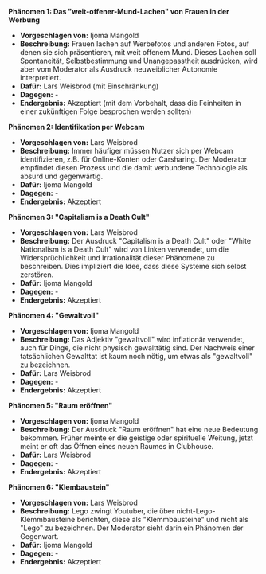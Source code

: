 **Phänomen 1: Das "weit-offener-Mund-Lachen" von Frauen in der Werbung**
* **Vorgeschlagen von:** Ijoma Mangold
* **Beschreibung:** Frauen lachen auf Werbefotos und anderen Fotos, auf denen sie sich präsentieren, mit weit offenem Mund. Dieses Lachen soll Spontaneität, Selbstbestimmung und Unangepasstheit ausdrücken, wird aber vom Moderator als Ausdruck neuweiblicher Autonomie interpretiert.
* **Dafür:** Lars Weisbrod (mit Einschränkung)
* **Dagegen:** -
* **Endergebnis:** Akzeptiert (mit dem Vorbehalt, dass die Feinheiten in einer zukünftigen Folge besprochen werden sollten)

**Phänomen 2: Identifikation per Webcam**
* **Vorgeschlagen von:** Lars Weisbrod
* **Beschreibung:** Immer häufiger müssen Nutzer sich per Webcam identifizieren, z.B. für Online-Konten oder Carsharing. Der Moderator empfindet diesen Prozess und die damit verbundene Technologie als absurd und gegenwärtig.
* **Dafür:** Ijoma Mangold
* **Dagegen:** -
* **Endergebnis:** Akzeptiert

**Phänomen 3: "Capitalism is a Death Cult"**
* **Vorgeschlagen von:** Lars Weisbrod
* **Beschreibung:** Der Ausdruck "Capitalism is a Death Cult" oder "White Nationalism is a Death Cult" wird von Linken verwendet, um die Widersprüchlichkeit und Irrationalität dieser Phänomene zu beschreiben. Dies impliziert die Idee, dass diese Systeme sich selbst zerstören.
* **Dafür:** Ijoma Mangold
* **Dagegen:** -
* **Endergebnis:** Akzeptiert

**Phänomen 4: "Gewaltvoll"**
* **Vorgeschlagen von:** Ijoma Mangold
* **Beschreibung:** Das Adjektiv "gewaltvoll" wird inflationär verwendet, auch für Dinge, die nicht physisch gewalttätig sind. Der Nachweis einer tatsächlichen Gewalttat ist kaum noch nötig, um etwas als "gewaltvoll" zu bezeichnen.
* **Dafür:** Lars Weisbrod
* **Dagegen:** -
* **Endergebnis:** Akzeptiert

**Phänomen 5: "Raum eröffnen"**
* **Vorgeschlagen von:** Ijoma Mangold
* **Beschreibung:** Der Ausdruck "Raum eröffnen" hat eine neue Bedeutung bekommen. Früher meinte er die geistige oder spirituelle Weitung, jetzt meint er oft das Öffnen eines neuen Raumes in Clubhouse.
* **Dafür:** Lars Weisbrod
* **Dagegen:** -
* **Endergebnis:** Akzeptiert

**Phänomen 6: "Klembaustein"**
* **Vorgeschlagen von:** Lars Weisbrod
* **Beschreibung:** Lego zwingt Youtuber, die über nicht-Lego-Klemmbausteine berichten, diese als "Klemmbausteine" und nicht als "Lego" zu bezeichnen. Der Moderator sieht darin ein Phänomen der Gegenwart.
* **Dafür:** Ijoma Mangold
* **Dagegen:** -
* **Endergebnis:** Akzeptiert
